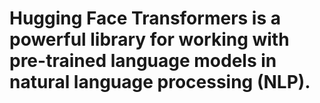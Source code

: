 # Hugging Face Transformers is a powerful library for working with pre-trained language models in natural language processing (NLP).
